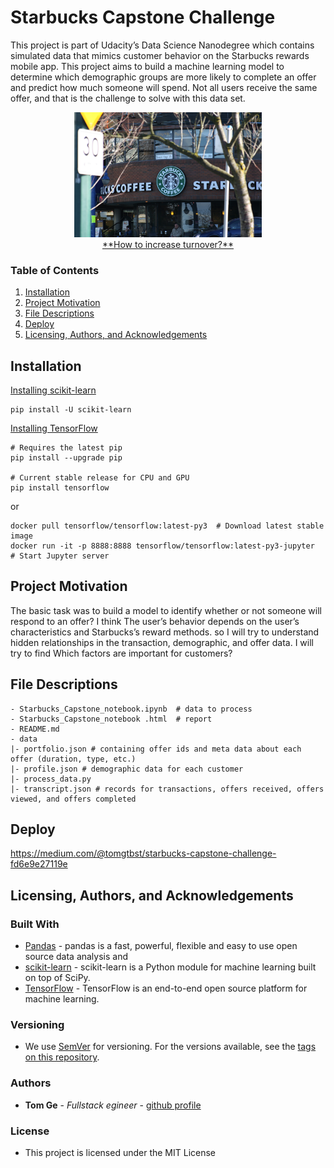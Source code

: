 # Starbucks Capstone Challenge

This project is part of Udacity’s Data Science Nanodegree which contains simulated data that mimics customer behavior on the Starbucks rewards mobile app. This project aims to build a machine learning model to determine which demographic groups are more likely to complete an offer and predict how much someone will spend. Not all users receive the same offer, and that is the challenge to solve with this data set.

<div align="center">
<img src="./assets/Starbucks.jpg" height="200" width="300">
</div>
<div align="center">
<u> **How to increase turnover?** </u>
</div>

### Table of Contents

1. [Installation](#installation)
2. [Project Motivation](#motivation)
3. [File Descriptions](#files)
4. [Deploy](#results)
5. [Licensing, Authors, and Acknowledgements](#licensing)

## Installation <a name="installation"></a>

[Installing scikit-learn](https://scikit-learn.org/stable/install.html)
```
pip install -U scikit-learn
```

[Installing TensorFlow](https://www.tensorflow.org/install)
```
# Requires the latest pip
pip install --upgrade pip

# Current stable release for CPU and GPU
pip install tensorflow
```
or 
```
docker pull tensorflow/tensorflow:latest-py3  # Download latest stable image
docker run -it -p 8888:8888 tensorflow/tensorflow:latest-py3-jupyter  # Start Jupyter server 
```

## Project Motivation<a name="motivation"></a>
The basic task was to build a model to identify whether or not someone will respond to an offer? I think The user’s behavior depends on the user’s characteristics and Starbucks’s reward methods. so I will try to understand hidden relationships in the transaction, demographic, and offer data. I will try to find Which factors are important for customers?


## File Descriptions <a name="files"></a>


```
- Starbucks_Capstone_notebook.ipynb  # data to process 
- Starbucks_Capstone_notebook .html  # report 
- README.md
- data
|- portfolio.json # containing offer ids and meta data about each offer (duration, type, etc.)
|- profile.json # demographic data for each customer
|- process_data.py
|- transcript.json # records for transactions, offers received, offers viewed, and offers completed
```

## Deploy <a name="results"></a>

https://medium.com/@tomgtbst/starbucks-capstone-challenge-fd6e9e27119e



## Licensing, Authors, and Acknowledgements <a name="licensing"></a>

### Built With

* [Pandas](https://pandas.pydata.org/) - pandas is a fast, powerful, flexible and easy to use open source data analysis and 
* [scikit-learn](https://scikit-learn.org) - scikit-learn is a Python module for machine learning built on top of SciPy.
* [TensorFlow](https://www.tensorflow.org/) - TensorFlow is an end-to-end open source platform for machine learning.

### Versioning

* We use [SemVer](http://semver.org/) for versioning. For the versions available, see the [tags on this repository](https://github.com/your/project/tags).

### Authors

* **Tom Ge** - *Fullstack egineer* - [github profile](https://github.com/tomgtqq)

### License

* This project is licensed under the MIT License
